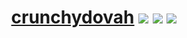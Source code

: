 <h1 align="center">
  <a href="https://qwn3.github.io">crunchydovah</a>
  <img src="https://img.shields.io/badge/-gamer-orange">
  <img src="https://img.shields.io/badge/-sniper-red">
  <img src="https://img.shields.io/badge/-hacker-green">
</h1>
